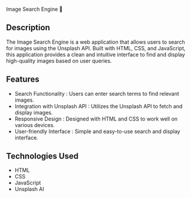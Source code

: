 Image Search Engine 📸
## Description

The Image Search Engine is a web application that allows users to search for images using the Unsplash API. Built with HTML, CSS, and JavaScript, this application provides a clean and intuitive interface to find and display high-quality images based on user queries.

## Features

- Search Functionality : Users can enter search terms to find relevant images.
- Integration with Unsplash API : Utilizes the Unsplash API to fetch and display images.
- Responsive Design : Designed with HTML and CSS to work well on various devices.
- User-friendly Interface : Simple and easy-to-use search and display interface.

## Technologies Used

- HTML
- CSS
- JavaScript
- Unsplash AI
